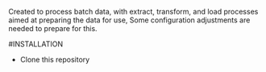 Created to process batch data, with extract, transform, and load processes aimed at preparing the data for use, 
Some configuration adjustments are needed to prepare for this.

#INSTALLATION
- Clone this repository
